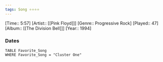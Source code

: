 ```yaml
---
tags: Song ⭐⭐⭐⭐ 
---
```

[Time:: 5:57]
[Artist:: [[Pink Floyd]]]
[Genre:: Progressive Rock]
[Played:: 47]
[Album:: [[The Division Bell]]]
[Year:: 1994]
### Dates
````dataview
TABLE Favorite_Song
WHERE Favorite_Song = "Cluster One"
````